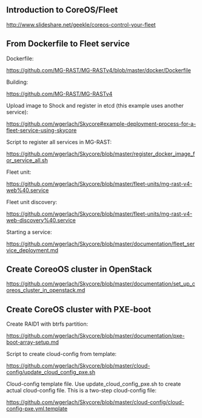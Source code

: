 


## Introduction to CoreOS/Fleet

http://www.slideshare.net/geekle/coreos-control-your-fleet


## From Dockerfile to Fleet service


Dockerfile:

https://github.com/MG-RAST/MG-RASTv4/blob/master/docker/Dockerfile

Building:

https://github.com/MG-RAST/MG-RASTv4

Upload image to Shock and register in etcd (this example uses another service):

https://github.com/wgerlach/Skycore#example-deployment-process-for-a-fleet-service-using-skycore

Script to register all services in MG-RAST:

https://github.com/wgerlach/Skycore/blob/master/register_docker_image_for_service_all.sh

Fleet unit:

https://github.com/wgerlach/Skycore/blob/master/fleet-units/mg-rast-v4-web%40.service

Fleet unit discovery:

https://github.com/wgerlach/Skycore/blob/master/fleet-units/mg-rast-v4-web-discovery%40.service

Starting a service:

https://github.com/wgerlach/Skycore/blob/master/documentation/fleet_service_deployment.md


## Create CoreoOS cluster in OpenStack

https://github.com/wgerlach/Skycore/blob/master/documentation/set_up_coreos_cluster_in_openstack.md


## Create CoreOS cluster with PXE-boot

Create RAID1 with btrfs partition:

https://github.com/wgerlach/Skycore/blob/master/documentation/pxe-boot-array-setup.md

Script to create cloud-config from template:

https://github.com/wgerlach/Skycore/blob/master/cloud-config/update_cloud_config_pxe.sh

Cloud-config template file. Use update_cloud_config_pxe.sh to create actual cloud-config file. This is a two-step cloud-config file:

https://github.com/wgerlach/Skycore/blob/master/cloud-config/cloud-config-pxe.yml.template





